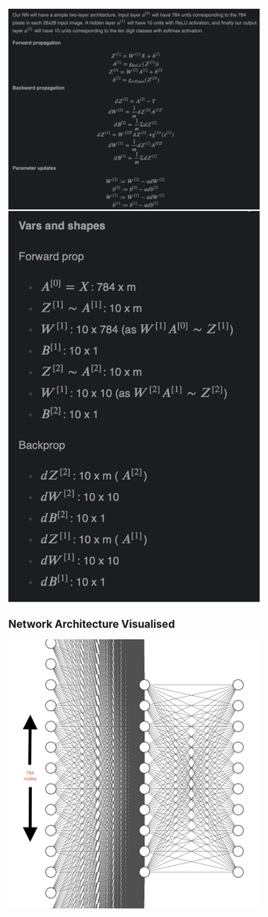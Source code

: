 ![Alt text](nn1.jpg)
![Alt text](nn2.jpg)

## Network Architecture Visualised
![Network Architecture Visualised](nn.jpg)